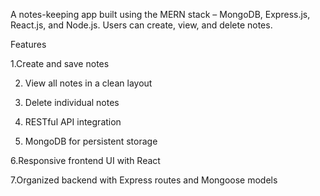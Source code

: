 A  notes-keeping app built using the MERN stack – MongoDB, Express.js, React.js, and Node.js. 
Users can create, view, and delete notes.

 Features
 
1.Create and save notes

2. View all notes in a clean layout

3. Delete individual notes

4. RESTful API integration

5. MongoDB for persistent storage

6.Responsive frontend UI with React

 7.Organized backend with Express routes and Mongoose models
